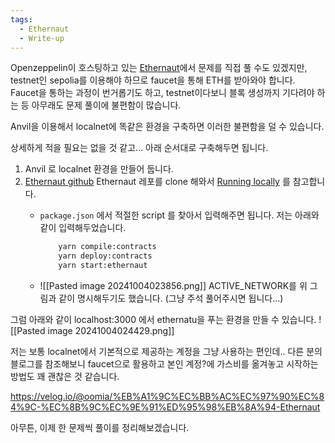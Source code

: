 ```yaml
---
tags:
  - Ethernaut
  - Write-up
---
```


Openzeppelin이 호스팅하고 있는 [Ethernaut](https://ethernaut.openzeppelin.com/)에서 문제를 직접 풀 수도 있겠지만, testnet인 sepolia를 이용해야 하므로 faucet을 통해 ETH를 받아와야 합니다.
Faucet을 통하는 과정이 번거롭기도 하고, testnet이다보니 블록 생성까지 기다려야 하는 등 아무래도 문제 풀이에 불편함이 많습니다.

Anvil을 이용해서 localnet에 똑같은 환경을 구축하면 이러한 불편함을 덜 수 있습니다.

상세하게 적을 필요는 없을 것 같고... 아래 순서대로 구축해두면 됩니다.

1. Anvil 로 localnet 환경을 만들어 둡니다.
2. [Ethernaut github](https://github.com/OpenZeppelin/ethernaut) Ethernaut 레포를 clone 해와서 [Running locally](https://github.com/OpenZeppelin/ethernaut) 를 참고합니다.
	- `package.json` 에서 적절한 script 를 찾아서 입력해주면 됩니다. 저는 아래와 같이 입력해두었습니다.
	  ```bash
		  yarn compile:contracts
		  yarn deploy:contracts
		  yarn start:ethernaut
		```

	- ![[Pasted image 20241004023856.png]]
	  ACTIVE_NETWORK를 위 그림과 같이 명시해두기도 했습니다. (그냥 주석 풀어주시면 됩니다...)

그럼 아래와 같이 localhost:3000 에서 ethernatu을 푸는 환경을 만들 수 있습니다.
![[Pasted image 20241004024429.png]]

저는 보통 localnet에서 기본적으로 제공하는 계정을 그냥 사용하는 편인데.. 다른 분의 블로그를 참조해보니 faucet으로 활용하고 본인 계정?에 가스비를 옮겨놓고 시작하는 방법도 꽤 괜찮은 것 같습니다.

https://velog.io/@oomia/%EB%A1%9C%EC%BB%AC%EC%97%90%EC%84%9C-%EC%8B%9C%EC%9E%91%ED%95%98%EB%8A%94-Ethernaut

아무튼, 이제 한 문제씩 풀이를 정리해보겠습니다.